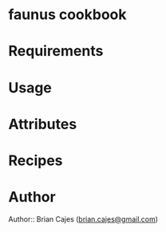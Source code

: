 # faunus cookbook

# Requirements

# Usage

# Attributes

# Recipes

# Author

Author:: Brian Cajes (brian.cajes@gmail.com)
